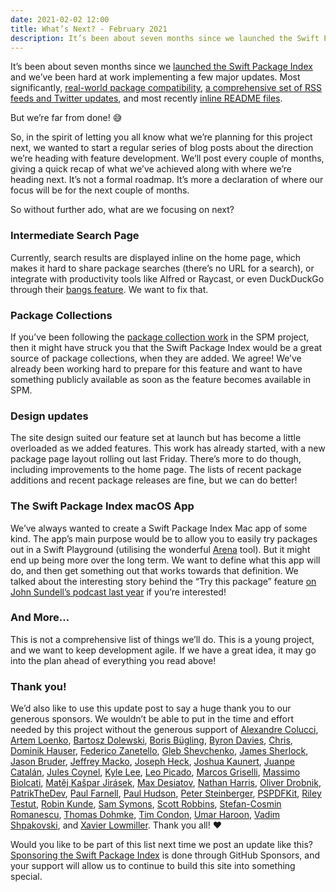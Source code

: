 ```yaml
---
date: 2021-02-02 12:00
title: What’s Next? - February 2021
description: It’s been about seven months since we launched the Swift Package Index and we’ve been hard at work implementing a few major updates. Are we done? No, we are not!
---
```


It’s been about seven months since we [launched the Swift Package Index](https://iosdevweekly.com/issues/460#start) and we’ve been hard at work implementing a few major updates. Most significantly, [real-world package compatibility](https://blog.swiftpackageindex.com/posts/launching-language-and-platform-package-compatibility), [a comprehensive set of RSS feeds and Twitter updates](https://blog.swiftpackageindex.com/posts/keeping-up-to-date-with-swift-packages), and most recently [inline README files](https://blog.swiftpackageindex.com/posts/inline-readme-files).

But we’re far from done! 😅

So, in the spirit of letting you all know what we’re planning for this project next, we wanted to start a regular series of blog posts about the direction we’re heading with feature development. We’ll post every couple of months, giving a quick recap of what we’ve achieved along with where we’re heading next. It’s not a formal roadmap. It’s more a declaration of where our focus will be for the next couple of months.

So without further ado, what are we focusing on next?

### Intermediate Search Page

Currently, search results are displayed inline on the home page, which makes it hard to share package searches (there’s no URL for a search), or integrate with productivity tools like Alfred or Raycast, or even DuckDuckGo through their [bangs feature](https://duckduckgo.com/bang). We want to fix that.

### Package Collections

If you’ve been following the [package collection work](https://github.com/apple/swift-evolution/blob/main/proposals/0291-package-collections.md) in the SPM project, then it might have struck you that the Swift Package Index would be a great source of package collections, when they are added. We agree! We’ve already been working hard to prepare for this feature and want to have something publicly available as soon as the feature becomes available in SPM.

### Design updates

The site design suited our feature set at launch but has become a little overloaded as we added features. This work has already started, with a new package page layout rolling out last Friday. There’s more to do though, including improvements to the home page. The lists of recent package additions and recent package releases are fine, but we can do better!

### The Swift Package Index macOS App

We’ve always wanted to create a Swift Package Index Mac app of some kind. The app’s main purpose would be to allow you to easily try packages out in a Swift Playground (utilising the wonderful [Arena](https://swiftpackageindex.com/finestructure/Arena) tool). But it might end up being more over the long term. We want to define what this app will do, and then get something out that works towards that definition. We talked about the interesting story behind the “Try this package” feature [on John Sundell’s podcast last year](https://www.swiftbysundell.com/podcast/75/) if you’re interested!

### And More…

This is not a comprehensive list of things we’ll do. This is a young project, and we want to keep development agile. If we have a great idea, it may go into the plan ahead of everything you read above!

### Thank you!

We’d also like to use this update post to say a huge thank you to our generous sponsors. We wouldn’t be able to put in the time and effort needed by this project without the generous support of [Alexandre Colucci](https://github.com/Timac), [Artem Loenko](https://github.com/dive), [Bartosz Dolewski](https://github.com/bdolewski), [Boris Bügling](https://github.com/neonichu), [Byron Davies](https://github.com/welsh11), [Chris](https://github.com/csjones), [Dominik Hauser](https://github.com/dasdom), [Federico Zanetello](https://github.com/zntfdr), [Gleb Shevchenko](https://github.com/shgew), [James Sherlock](https://github.com/Sherlouk), [Jason Bruder](https://github.com/jabruder), [Jeffrey Macko](https://github.com/mackoj), [Joseph Heck](https://github.com/heckj), [Joshua Kaunert](https://github.com/jkaunert), [Juanpe Catalán](https://github.com/Juanpe), [Jules Coynel](https://github.com/jcoynel), [Kyle Lee](https://github.com/Kilo-Loco), [Leo Picado](https://github.com/leopic), [Marcos Griselli](https://github.com/marcosgriselli), [Massimo Biolcati](https://github.com/massimobio), [Matěj Kašpar Jirásek](https://github.com/mkj-is), [Max Desiatov](https://github.com/MaxDesiatov), [Nathan Harris](https://github.com/Mordil), [Oliver Drobnik](https://github.com/odrobnik), [PatrikTheDev](https://github.com/Patrik-svobodik), [Paul Farnell](https://github.com/paulfarnell), [Paul Hudson](https://github.com/twostraws), [Peter Steinberger](https://github.com/steipete), [PSPDFKit](https://github.com/PSPDFKit), [Riley Testut](https://github.com/rileytestut), [Robin Kunde](https://github.com/robinkunde), [Sam Symons](https://github.com/samsymons), [Scott Robbins](https://github.com/ScottRobbins), [Stefan-Cosmin Romanescu](https://github.com/StefanCosminR), [Thomas Dohmke](https://github.com/ashtom), [Tim Condon](https://github.com/0xTim), [Umar Haroon](https://github.com/Umar-M-Haroon), [Vadim Shpakovski](https://github.com/shpakovski), and [Xavier Lowmiller](https://github.com/xavierLowmiller). Thank you all! ❤️

Would you like to be part of this list next time we post an update like this? [Sponsoring the Swift Package Index](https://github.com/sponsors/SwiftPackageIndex) is done through GitHub Sponsors, and your support will allow us to continue to build this site into something special.
